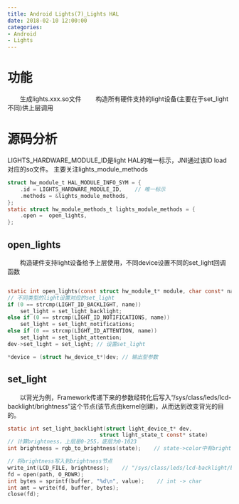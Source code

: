 ```yaml
---
title: Android Lights(7)_Lights HAL
date: 2018-02-10 12:00:00
categories: 
- Android
- Lights
---
```


# 功能
　　生成lights.xxx.so文件
　　构造所有硬件支持的light设备(主要在于set_light不同)供上层调用

# 源码分析
LIGHTS_HARDWARE_MODULE_ID是light HAL的唯一标示，JNI通过该ID load对应的so文件。
主要关注lights_module_methods
<!-- more -->
```c
struct hw_module_t HAL_MODULE_INFO_SYM = {
    .id = LIGHTS_HARDWARE_MODULE_ID,    // 唯一标示
    .methods = &lights_module_methods,
};
static struct hw_module_methods_t lights_module_methods = {
    .open =  open_lights,
};
  ```

## open_lights
  　　构造硬件支持light设备给予上层使用，不同device设置不同的set_light回调函数
```c

static int open_lights(const struct hw_module_t* module, char const* name, struct hw_device_t** device)
// 不同类型的light设置对应的set_light
if (0 == strcmp(LIGHT_ID_BACKLIGHT, name))
	set_light = set_light_backlight;
else if (0 == strcmp(LIGHT_ID_NOTIFICATIONS, name))
	set_light = set_light_notifications;
else if (0 == strcmp(LIGHT_ID_ATTENTION, name))
	set_light = set_light_attention;
dev->set_light = set_light; // 设置set_light

*device = (struct hw_device_t*)dev; // 输出型参数
```

## set_light
   　　以背光为例，Framework传递下来的参数经转化后写入“/sys/class/leds/lcd-backlight/brightness”这个节点(该节点由kernel创建)，从而达到改变背光的目的。
```c
static int set_light_backlight(struct light_device_t* dev, 
                             struct light_state_t const* state)
// 计算brightness，上层是0-255，底层为0-1023
int brightness = rgb_to_brightness(state);    // state->color中有brightness值

// 将brightness写入到brightness节点
write_int(LCD_FILE, brightness);    // "/sys/class/leds/lcd-backlight/brightness"
fd = open(path, O_RDWR);
int bytes = sprintf(buffer, "%d\n", value);    // int -> char
int amt = write(fd, buffer, bytes);
close(fd);
```

